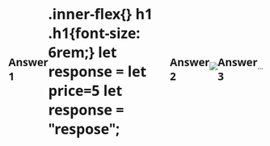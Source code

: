 ## Answer 1
<h1 id="first-field">
.inner-flex{}
h1
.h1{font-size: 6rem;}
let response =
let price=5
let response = "respose";

## Answer 2
<html>
  <head>
    <style>
      body {
        display: flex;
        justify-content: center;
        align-items: center;
        font-family: "Open Sans", "Helvetica Neue", sans-serif;
      }
    </style>
  </head>
  <body>
  <img src="githttps://api.dicebear.com/9.x/adventurer/svg?seed=Buddy.">
  </body>
</html>

## Answer 3
...

